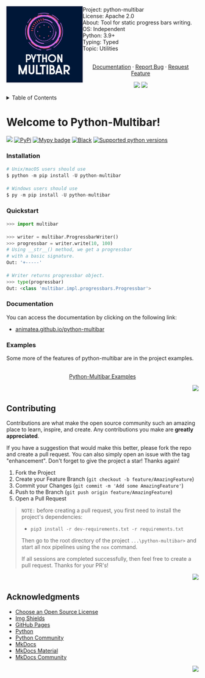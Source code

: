 <div id="top"></div>
<img src="assets/python-multibar-logo.jpg" align="left" width="200px"/>
Project: python-multibar
<br>
License: Apache 2.0
<br>
About: Tool for static progress bars writing.
<br>
OS: Independent
<br>
Python: 3.9+
<br>
Typing: Typed
<br>
Topic: Utilities
<br />
    <p align="center">
    <br />
    <a href="animatea.github.io/python-multibar/">Documentation</a>
    ·
    <a href="https://github.com/Animatea/python-multibar/issues">Report Bug</a>
    ·
    <a href="https://github.com/Animatea/python-multibar/issues">Request Feature</a>
    </p>
<div id="top"></div>
<p align="center">
   <a href="i18n/ua_README.md"><img height="20" src="https://img.shields.io/badge/language-ua-green?style=social&logo=googletranslate"></a>
   <a href="i18n/ru_README.md"><img height="20" src="https://img.shields.io/badge/language-ru-green?style=social&logo=googletranslate"></a>
</p>
<details>
  <summary>Table of Contents</summary>
  <ol>
    <li>
      <a href="#welcome-to-python-multibar!">Welcome to Python-Multibar</a>
      <ul>
        <li><a href="#installation">Installation</a></li>
        <li><a href="#quickstart">Quickstart</a></li>
        <li><a href="#documentation">Documentation</a></li>
        <li><a href="#examples">Examples</a></li>
      </ul>
    </li>
    <li>
      <a href="#contributing">Contributing</a>
    </li>
    <li>
      <a href="#acknowledgments">Acknowledgments</a>
    </li>
  </ol>
</details>

# Welcome to Python-Multibar!
<a href="https://dl.circleci.com/status-badge/redirect/gh/Animatea/python-multibar/tree/main"><img height="20" src="https://dl.circleci.com/status-badge/img/gh/Animatea/python-multibar/tree/main.svg?style=svg"></a>
<a href="https://pypi.org/project/python-multibar/"><img height="20" alt="PyPi" src="https://img.shields.io/pypi/v/python-multibar"></a>
<a href="https://pypi.org/project/mypy/"><img height="20" alt="Mypy badge" src="http://www.mypy-lang.org/static/mypy_badge.svg"></a>
<a href="https://github.com/psf/black"><img height="20" alt="Black" src="https://img.shields.io/badge/code%20style-black-000000.svg"></a>
<a href="https://pycqa.github.io/isort/"><img height="20" alt="Supported python versions" src="https://img.shields.io/badge/%20imports-isort-%231674b1?style=flat&labelColor=ef8336"></a>

### Installation
```py
# Unix/macOS users should use
$ python -m pip install -U python-multibar

# Windows users should use
$ py -m pip install -U python-multibar
```
### Quickstart
```py
>>> import multibar

>>> writer = multibar.ProgressbarWriter()
>>> progressbar = writer.write(10, 100)
# Using __str__() method, we get a progressbar
# with a basic signature.
Out: '+-----'

# Writer returns progressbar object.
>>> type(progressbar)
Out: <class 'multibar.impl.progressbars.Progressbar'>
```
### Documentation
You can access the documentation by clicking on the following link:
- [animatea.github.io/python-multibar](https://animatea.github.io/python-multibar/)

### Examples
Some more of the features of python-multibar are in the project examples.
<p align="center">
<br />
<a href="https://github.com/Animatea/python-multibar/tree/main/examples">Python-Multibar Examples</a>
</p>
<p align="right"><a href="#top"><img height="20" src="https://img.shields.io/badge/back_to-top-green?style=social&logo=github"></a></p>

## Contributing

Contributions are what make the open source community such an amazing place to learn, inspire, and create. Any contributions you make are **greatly appreciated**.

If you have a suggestion that would make this better, please fork the repo and create a pull request. You can also simply open an issue with the tag "enhancement".
Don't forget to give the project a star! Thanks again!

1. Fork the Project
2. Create your Feature Branch (`git checkout -b feature/AmazingFeature`)
3. Commit your Changes (`git commit -m 'Add some AmazingFeature'`)
4. Push to the Branch (`git push origin feature/AmazingFeature`)
5. Open a Pull Request

> `NOTE:` before creating a pull request, you first need to install the project's dependencies:
>  - `pip3 install -r dev-requirements.txt -r requirements.txt`
>
> Then go to the root directory of the project `...\python-multibar>` and start all nox pipelines using the `nox` command.
>
> If all sessions are completed successfully, then feel free to create a pull request. Thanks for your PR's!

<p align="right"><a href="#top"><img height="20" src="https://img.shields.io/badge/back_to-top-green?style=social&logo=github"></a></p>

## Acknowledgments
* [Choose an Open Source License](https://choosealicense.com)
* [Img Shields](https://shields.io)
* [GitHub Pages](https://pages.github.com)
* [Python](https://www.python.org)
* [Python Community](https://www.python.org/community/)
* [MkDocs](https://www.mkdocs.org)
* [MkDocs Material](https://squidfunk.github.io/mkdocs-material/)
* [MkDocs Community](https://www.mkdocs.org)

<p align="right"><a href="#top"><img height="20" src="https://img.shields.io/badge/back_to-top-green?style=social&logo=github"></a></p>

